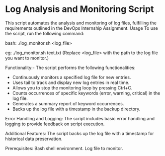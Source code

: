 # Log Analysis and Monitoring Script
This script automates the analysis and monitoring of log files, fulfilling the requirements outlined in the DevOps Internship Assignment.
Usage
To use the script, run the following command:

bash: 
  ./log_monitor.sh <log_file>

  eg: ./log_monitor.sh text.txt
(Replace <log_file> with the path to the log file you want to monitor.)

Functionality:-
The script performs the following functionalities:
   * Continuously monitors a specified log file for new entries.
   * Uses tail to track and display new log entries in real time.
   * Allows you to stop the monitoring loop by pressing Ctrl+C.
   * Counts occurrences of specific keywords (error, warning, critical) in the log file.
   * Generates a summary report of keyword occurrences.
   * Backs up the log file with a timestamp in the backup directory.

Error Handling and Logging:
The script includes basic error handling and logging to provide feedback on script execution.

Additional Features:
 The script backs up the log file with a timestamp for historical data preservation.

Prerequisites:
 Bash shell environment.
 Log file to monitor.
